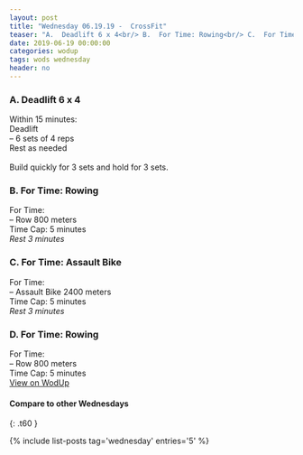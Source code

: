 ```yaml
---
layout: post
title: "Wednesday 06.19.19 -  CrossFit"
teaser: "A.  Deadlift 6 x 4<br/> B.  For Time: Rowing<br/> C.  For Time: Assault Bike<br/> D.  For Time: Rowing"
date: 2019-06-19 00:00:00
categories: wodup
tags: wods wednesday
header: no
---
```



<h3>A.  Deadlift 6 x 4</h3>
Within 15 minutes:<br/>
Deadlift<br/>– 6 sets of 4 reps <br/>Rest as needed<br/><br/>Build quickly for 3 sets and hold for 3 sets.
<h3>B.  For Time: Rowing</h3>
For Time:<br/>– Row 800 meters<br/>Time Cap: 5 minutes<br/><em>Rest 3 minutes</em>
<h3>C.  For Time: Assault Bike</h3>
For Time:<br/>– Assault Bike 2400 meters<br/>Time Cap: 5 minutes<br/><em>Rest 3 minutes</em>
<h3>D.  For Time: Rowing</h3>
For Time:<br/>– Row 800 meters<br/>Time Cap: 5 minutes<br/>
<a href="https://www.wodup.com/gyms/asphodel/wods/17926" target="blank">View on WodUp</a>


#### Compare to other Wednesdays
{: .t60 }

{% include list-posts tag='wednesday' entries='5' %}